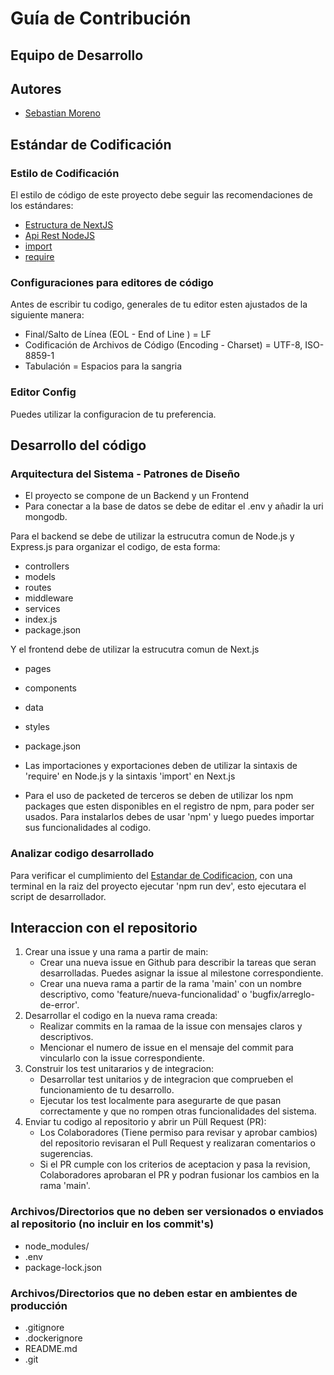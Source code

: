 # Guía de Contribución

## Equipo de Desarrollo

## Autores

- [Sebastian Moreno](https://github.com/Vyndrean)

## Estándar de Codificación

### Estilo de Codificación

El estilo de código de este proyecto debe seguir las recomendaciones de los estándares:

-   [Estructura de NextJS](https://nextjs.org/docs/getting-started/project-structure)
-   [Api Rest NodeJS](https://www.freecodecamp.org/news/rest-api-design-best-practices-build-a-rest-api/)
-   [import](https://developer.mozilla.org/es/docs/Web/JavaScript/Reference/Statements/import)
-   [require](https://nodejs.org/api/modules.html)

### Configuraciones para editores de código

Antes de escribir tu codigo, generales de tu editor esten ajustados de la siguiente manera:

-   Final/Salto de Línea (EOL - End of Line ) = LF
-   Codificación de Archivos de Código (Encoding - Charset) = UTF-8, ISO-8859-1
-   Tabulación = Espacios para la sangria

### Editor Config

Puedes utilizar la configuracion de tu preferencia.

## Desarrollo del código

### Arquitectura del Sistema - Patrones de Diseño

-   El proyecto se compone de un Backend y un Frontend
-   Para conectar a la base de datos se debe de editar el .env y añadir la uri mongodb.

Para el backend se debe de utilizar la estrucutra comun de Node.js y Express.js para organizar el codigo, de esta forma:
-   controllers
-   models
-   routes
-   middleware
-   services
-   index.js
-   package.json

Y el frontend debe de utilizar la estrucutra comun de Next.js
-   pages
-   components
-   data
-   styles
-   package.json


-   Las importaciones y exportaciones deben de utilizar la sintaxis de 'require' en Node.js y la sintaxis 'import' en Next.js

-   Para el uso de packeted de terceros se deben de utilizar los npm packages que esten disponibles en el registro de npm, para poder ser usados. Para instalarlos debes de usar 'npm' y luego puedes importar sus funcionalidades al codigo.

### Analizar codigo desarrollado

Para verificar el cumplimiento del [Estandar de Codificacion](#estándar-de-codificación), con una terminal en la raiz del proyecto ejecutar 'npm run dev', esto ejecutara el script de desarrollador.

## Interaccion con el repositorio

1. Crear una issue y una rama a partir de main:
    - Crear una nueva issue en Github para describir la tareas que seran desarrolladas. Puedes asignar la issue al milestone correspondiente.
    - Crear una nueva rama a partir de la rama 'main' con un nombre descriptivo, como 'feature/nueva-funcionalidad' o 'bugfix/arreglo-de-error'.
2. Desarrollar el codigo en la nueva rama creada:
    - Realizar commits en la ramaa de la issue con mensajes claros y descriptivos.
    - Mencionar el numero de issue en el mensaje del commit para vincularlo con la issue correspondiente.
3. Construir los test unitararios y de integracion:
    - Desarrollar test unitarios y de integracion que comprueben el funcionamiento de tu desarrollo.
    - Ejecutar los test localmente para asegurarte de que pasan correctamente y que no rompen otras funcionalidades del sistema.
4. Enviar tu codigo al repositorio y abrir un Püll Request (PR):
    - Los Colaboradores (Tiene permiso para revisar y aprobar cambios) del repositorio revisaran el Pull Request y realizaran comentarios o sugerencias.
    - Si el PR cumple con los criterios de aceptacion y pasa la revision, Colaboradores aprobaran el PR y podran fusionar los cambios en la rama 'main'.


### Archivos/Directorios que no deben ser versionados o enviados al repositorio (**no** incluir en los **commit's**)

- node_modules/
- .env
- package-lock.json

### Archivos/Directorios que no deben estar en ambientes de producción

- .gitignore
- .dockerignore
- README.md
- .git